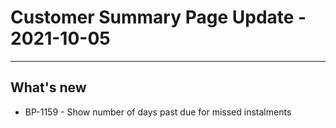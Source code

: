 # Customer Summary Page Update - 2021-10-05

---

## What's new
* BP-1159 - Show number of days past due for missed instalments
